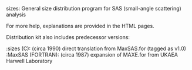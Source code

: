 sizes: General size distribution program for SAS (small-angle scattering) analysis

For more help, explanations are provided in the HTML pages.

Distribution kit also includes predecessor versions:

:sizes (C): (circa 1990) direct translation from MaxSAS.for (tagged as v1.0)
:MaxSAS (FORTRAN): (circa 1987) expansion of MAXE.for 
  from UKAEA Harwell Laboratory
